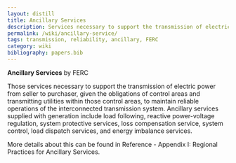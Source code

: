 ```yaml
---
layout: distill
title: Ancillary Services
description: Services necessary to support the transmission of electric power.
permalink: /wiki/ancillary-service/
tags: transmission, reliability, ancillary, FERC
category: wiki
bibliography: papers.bib
---
```


**Ancillary Services** <d-cite key="ferc2020glossary"></d-cite> by FERC

Those services necessary to support the transmission of electric power from seller to purchaser, given the obligations of control areas and transmitting utilities within those control areas, to maintain reliable operations of the interconnected transmission system.
Ancillary services supplied with generation include load following, reactive power-voltage regulation, system protective services, loss compensation service, system control, load dispatch services, and energy imbalance services.

More details about this can be found in Reference <d-cite key="nerc2011ancillary"></d-cite> - Appendix I: Regional Practices for Ancillary Services.

<br>
